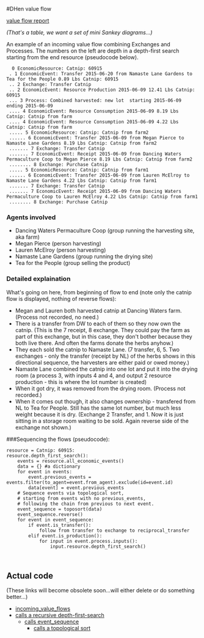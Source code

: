 #DHen value flow

[value flow report](http://dhen.webfactional.com/accounting/resource-flow-report/14/)

*(That's a table, we want a set of mini Sankey diagrams...)*

An example of an incoming value flow combining Exchanges and Processes. The numbers on the left are depth in a depth-first search starting from the end resource (pseudocode below).

```
  0 EconomicResource: Catnip: 60915
 . 1 EconomicEvent: Transfer 2015-06-20 from Namaste Lane Gardens to Tea for the People 0.89 Lbs Catnip: 60915
 .. 2 Exchange: Transfer Catnip
 .. 2 EconomicEvent: Resource Production 2015-06-09 12.41 Lbs Catnip: 60915
 ... 3 Process: Combined harvested: new lot  starting 2015-06-09 ending 2015-06-09
 .... 4 EconomicEvent: Resource Consumption 2015-06-09 8.19 Lbs Catnip: Catnip from farm
 .... 4 EconomicEvent: Resource Consumption 2015-06-09 4.22 Lbs Catnip: Catnip from farm
 ..... 5 EconomicResource: Catnip: Catnip from farm2
 ...... 6 EconomicEvent: Transfer 2015-06-09 from Megan Pierce to Namaste Lane Gardens 8.19 Lbs Catnip: Catnip from farm2
 ....... 7 Exchange: Transfer Catnip
 ....... 7 EconomicEvent: Receipt 2015-06-09 from Dancing Waters Permaculture Coop to Megan Pierce 8.19 Lbs Catnip: Catnip from farm2
 ........ 8 Exchange: Purchase Catnip
 ..... 5 EconomicResource: Catnip: Catnip from farm1
 ...... 6 EconomicEvent: Transfer 2015-06-09 from Lauren McElroy to Namaste Lane Gardens 4.22 Lbs Catnip: Catnip from farm1
 ....... 7 Exchange: Transfer Catnip
 ....... 7 EconomicEvent: Receipt 2015-06-09 from Dancing Waters Permaculture Coop to Lauren McElroy 4.22 Lbs Catnip: Catnip from farm1
 ........ 8 Exchange: Purchase Catnip
```
### Agents involved

* Dancing Waters Permaculture Coop (group running the harvesting site, aka farm)
* Megan Pierce (person harvesting)
* Lauren McElroy (person harvesting)
* Namaste Lane Gardens (group running the drying site)
* Tea for the People (group selling the product)

### Detailed explaination

What's going on here, from beginning of flow to end (note only the catnip flow is displayed, nothing of reverse flows):
* Megan and Lauren both harvested catnip at Dancing Waters farm. (Process not recorded, no need.)
* There is a transfer from DW to each of them so they now own the catnip. (This is the 7 receipt, 8 exchange. They could pay the farm as part of this exchange, but in this case, they don't bother because they both live there.  And often the farms donate the herbs anyhow.)
* They each sold the catnip to Namaste Lane. (7 transfer, 6, 5. Two exchanges - only the transfer (receipt by NL) of the herbs shows in this directional sequence, the harvesters are either paid or owed money.)
* Namaste Lane combined the catnip into one lot and put it into the drying room (a process 3, with inputs 4 and 4, and output 2 resource production - this is where the lot number is created)
* When it got dry, it was removed from the drying room.  (Process not recorded.)
* When it comes out though, it also changes ownership - transfered from NL to Tea for People.  Still has the same lot number, but much less weight because it is dry. (Exchange 2 Transfer, and 1. Now it is just sitting in a storage room waiting to be sold.  Again reverse side of the exchange not shown.)

###Sequencing the flows (pseudocode):

```
resource = Catnip: 60915:
resource.depth_first_search():
    events = resource.all_economic_events()
    data = {} #a dictionary
    for event in events:
        event.previous_events = events.filter(to_agent=event.from_agent).exclude(id=event.id)
        data[event] = event.previous_events
    # Sequence events via topological sort, 
    # starting from events with no previous_events,
    # following the chain from previous to next event.
    event_sequence = toposort(data) 
    event_sequence.reverse()
    for event in event_sequence:
        if event.is_transfer():
            follow from transfer to exchange to reciprocal_transfer
        elif event.is_production():
            for input in event.process.inputs():
                input.resource.depth_first_search()
                
        
```

## Actual code

(These links will become obsolete soon...will either delete or do something better...)

* [incoming_value_flows](https://github.com/valnet/valuenetwork/blob/master/valuenetwork/valueaccounting/models.py#L4708)
* [calls a recursive depth-first-search](https://github.com/valnet/valuenetwork/blob/master/valuenetwork/valueaccounting/models.py#L4729)
    * [calls event_sequence](https://github.com/valnet/valuenetwork/blob/master/valuenetwork/valueaccounting/models.py#L3842)
        * [calls a topological sort](https://bitbucket.org/ericvsmith/toposort/src/25b5894c4229cb888f77cf0c077c05e2464446ac/toposort.py?at=default&fileviewer=file-view-default)
